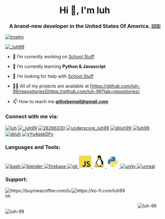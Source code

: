 <h1 align="center">Hi 👋, I'm luh</h1>
<h3 align="center">A brand-new developer in the United States Of America. 🇺🇸</h3>

[![trophy](https://github-profile-trophy.vercel.app/?username=luh-99&no-bg=true)](https://github.com/ryo-ma/github-profile-trophy)


<p align="left"> <a href="https://twitter.com/_luh99" target="blank"><img src="https://img.shields.io/twitter/follow/_luh99?logo=twitter&style=for-the-badge" alt="_luh99" /></a> </p>

- 🔭 I’m currently working on [School Stuff](https://github.com/luh-99/School_Bypasses)

- 🌱 I’m currently learning **Python & Javascript**

- 🤝 I’m looking for help with [School Stuff](https://github.com/luh-99/School_Bypasses)

- 👨‍💻 All of my projects are available at [https://github.com/luh-99/repositories](https://github.com/luh-99?tab=repositories)

- 📫 How to reach me **githobemail@gmail.com**


<h3 align="left">Connect with me via:</h3>
<p align="left">
<a href="https://dev.to/luh" target="blank"><img align="center" src="https://raw.githubusercontent.com/rahuldkjain/github-profile-readme-generator/master/src/images/icons/Social/devto.svg" alt="luh" height="30" width="40" /></a>
<a href="https://twitter.com/_luh99" target="blank"><img align="center" src="https://raw.githubusercontent.com/rahuldkjain/github-profile-readme-generator/master/src/images/icons/Social/twitter.svg" alt="_luh99" height="30" width="40" /></a>
<a href="https://stackoverflow.com/users/28266330" target="blank"><img align="center" src="https://raw.githubusercontent.com/rahuldkjain/github-profile-readme-generator/master/src/images/icons/Social/stack-overflow.svg" alt="28266330" height="30" width="40" /></a>
<a href="https://instagram.com/underscore_luh99" target="blank"><img align="center" src="https://raw.githubusercontent.com/rahuldkjain/github-profile-readme-generator/master/src/images/icons/Social/instagram.svg" alt="underscore_luh99" height="30" width="40" /></a>
<a href="https://medium.com/@luh99" target="blank"><img align="center" src="https://raw.githubusercontent.com/rahuldkjain/github-profile-readme-generator/master/src/images/icons/Social/medium.svg" alt="@luh99" height="30" width="40" /></a>
<a href="https://www.leetcode.com/luh99" target="blank"><img align="center" src="https://raw.githubusercontent.com/rahuldkjain/github-profile-readme-generator/master/src/images/icons/Social/leet-code.svg" alt="luh99" height="30" width="40" /></a>
<a href="https://www.hackerearth.com/@luh" target="blank"><img align="center" src="https://raw.githubusercontent.com/rahuldkjain/github-profile-readme-generator/master/src/images/icons/Social/hackerearth.svg" alt="@luh" height="30" width="40" /></a>
<a href="https://discord.gg/yYu4qskDFv" target="blank"><img align="center" src="https://raw.githubusercontent.com/rahuldkjain/github-profile-readme-generator/master/src/images/icons/Social/discord.svg" alt="yYu4qskDFv" height="30" width="40" /></a>
</p>

<h3 align="left">Languages and Tools:</h3>
<p align="left"> <a href="https://www.gnu.org/software/bash/" target="_blank" rel="noreferrer"> <img src="https://www.vectorlogo.zone/logos/gnu_bash/gnu_bash-icon.svg" alt="bash" width="40" height="40"/> </a> <a href="https://www.blender.org/" target="_blank" rel="noreferrer"> <img src="https://download.blender.org/branding/community/blender_community_badge_white.svg" alt="blender" width="40" height="40"/> </a> <a href="https://firebase.google.com/" target="_blank" rel="noreferrer"> <img src="https://www.vectorlogo.zone/logos/firebase/firebase-icon.svg" alt="firebase" width="40" height="40"/> </a> <a href="https://git-scm.com/" target="_blank" rel="noreferrer"> <img src="https://www.vectorlogo.zone/logos/git-scm/git-scm-icon.svg" alt="git" width="40" height="40"/> </a> <a href="https://developer.mozilla.org/en-US/docs/Web/JavaScript" target="_blank" rel="noreferrer"> <img src="https://raw.githubusercontent.com/devicons/devicon/master/icons/javascript/javascript-original.svg" alt="javascript" width="40" height="40"/> </a> <a href="https://www.linux.org/" target="_blank" rel="noreferrer"> <img src="https://raw.githubusercontent.com/devicons/devicon/master/icons/linux/linux-original.svg" alt="linux" width="40" height="40"/> </a> <a href="https://www.python.org" target="_blank" rel="noreferrer"> <img src="https://raw.githubusercontent.com/devicons/devicon/master/icons/python/python-original.svg" alt="python" width="40" height="40"/> </a> <a href="https://unity.com/" target="_blank" rel="noreferrer"> <img src="https://www.vectorlogo.zone/logos/unity3d/unity3d-icon.svg" alt="unity" width="40" height="40"/> </a> <a href="https://unrealengine.com/" target="_blank" rel="noreferrer"> <img src="https://raw.githubusercontent.com/kenangundogan/fontisto/036b7eca71aab1bef8e6a0518f7329f13ed62f6b/icons/svg/brand/unreal-engine.svg" alt="unreal" width="40" height="40"/> </a> </p>

<h3 align="left">Support:</h3>
<p><a href="https://www.buymeacoffee.com/https://buymeacoffee.com/luhh"> <img align="left" src="https://cdn.buymeacoffee.com/buttons/v2/default-yellow.png" height="50" width="210" alt="https://buymeacoffee.com/luhh" /></a><a href="https://ko-fi.com/https://ko-fi.com/luh99"> <img align="left" src="https://cdn.ko-fi.com/cdn/kofi3.png?v=3" height="50" width="210" alt="https://ko-fi.com/luh99" /></a></p><br><br>

<p><img align="left" src="https://github-readme-stats.vercel.app/api/top-langs?username=luh-99&show_icons=true&title_color=ffffff&text_color=ffffff&bg_color=000000&hide_border=true&cache_seconds=1800&locale=en&layout=compact" alt="luh-99" /></p>

<p>&nbsp;<img align="center" src="https://github-readme-stats.vercel.app/api?username=luh-99&show_icons=true&title_color=ffffff&text_color=ffffff&bg_color=000000&hide_border=true&cache_seconds=1800&locale=en" alt="luh-99" /></p>
